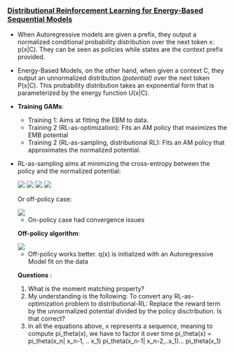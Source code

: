 
### [Distributional Reinforcement Learning for Energy-Based Sequential Models](https://arxiv.org/abs/1912.08517)


* When Autoregressive models are given a prefix, they output a normalized conditional probability distribution over the next token x: p(x|C). They can be seen as policies while states are the context prefix provided. 
* Energy-Based Models, on the other hand, when given a context C, they output an unnormalized distribution _(potential)_ over the next token P(x|C). This probability distribution takes an exponential form that is parameterized by the energy function U(x|C).
* **Training GAMs**:
    * Training 1: Aims at fitting the EBM to data.
    * Training 2 (RL-as-optimization): Fits an AM policy that maximizes the EMB potential
    * Training 2 (RL-as-sampling, distributional RL): Fits  an AM policy that approximates the normalized potential. 
* RL-as-sampling aims at minimizing the cross-entropy between the policy and the normalized potential:


   <img src="https://render.githubusercontent.com/render/math?math=\nabla\theta CE(p, \pi_{\theta}) = - \sum_x{p(x) \nabla_\theta log \pi_{\theta}(x) }">

   <img src="https://render.githubusercontent.com/render/math?math==- \mathbb{E}_{x \sim \pi_{\theta} (.)} \frac{p(x)}{\pi_{\theta}(x)} \nabla_\theta log  \pi_{\theta}(x)">

    <img src="https://render.githubusercontent.com/render/math?math== - \mathbb{E}_{x \sim \pi_{\theta} (.)} \frac{1}{Z} \frac{P(x)}{\pi_{\theta}(x)} \nabla_\theta log  \pi_{\theta}(x) \\ "> 
    
    
     <img src="https://render.githubusercontent.com/render/math?math==  - \frac{1}{Z} \mathbb{E}_{x \sim \pi_{\theta} (.)}  \frac{P(x)}{  \pi_{\theta}(x)} \nabla_\theta log  \pi_{\theta}(x) ">
     
     Or off-policy case:

     <img src="https://render.githubusercontent.com/render/math?math=- \frac{1}{Z} \mathbb{E}_{x \sim \q(.)}  \frac{P(x)}{  \q(x)} \nabla_\theta log  \pi_{\theta}(x) ">
     
     * On-policy case had convergence issues
     
     **Off-policy algorithm**: 
     
     
     <img src="https://i.ibb.co/yykxkHY/Screenshot-from-2020-05-05-22-09-54.png">
   
   
   * Off-policy works better. q(x) is initialized with an Autoregressive Model fit on the data
   
   
   **Questions** :
   
   1. What is the moment matching property?
   2. My understanding is the following: To convert any RL-as-optimization problem to distributional-RL: Replace the reward term by the unnormalized potential divided by the policy disctribution. Is that correct?
   3. In all the equations above, x represents a sequence, meaning to compute pi_theta(x), we have to factor it over time pi_theta(x) = pi_theta(x_n| x_n-1, .. x_1) pi_theta(x_n-1| x_n-2,..x_1)... pi_theta(x_1)
